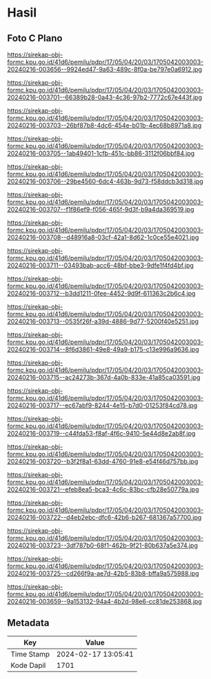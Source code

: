 # Hasil

## Foto C Plano

https://sirekap-obj-formc.kpu.go.id/41d6/pemilu/pdpr/17/05/04/20/03/1705042003003-20240216-003656--9924ed47-9a63-489c-8f0a-be797e0a6912.jpg

https://sirekap-obj-formc.kpu.go.id/41d6/pemilu/pdpr/17/05/04/20/03/1705042003003-20240216-003701--66389b28-0a43-4c36-97b2-7772c67e443f.jpg

https://sirekap-obj-formc.kpu.go.id/41d6/pemilu/pdpr/17/05/04/20/03/1705042003003-20240216-003703--26bf87b8-4dc6-454e-b01b-4ec68b8971a8.jpg

https://sirekap-obj-formc.kpu.go.id/41d6/pemilu/pdpr/17/05/04/20/03/1705042003003-20240216-003705--1ab49401-1cfb-451c-bb86-3112f06bbf84.jpg

https://sirekap-obj-formc.kpu.go.id/41d6/pemilu/pdpr/17/05/04/20/03/1705042003003-20240216-003706--29be4560-6dc4-463b-9d73-f58ddcb3d318.jpg

https://sirekap-obj-formc.kpu.go.id/41d6/pemilu/pdpr/17/05/04/20/03/1705042003003-20240216-003707--f1f86ef9-f056-465f-9d3f-b9a4da369519.jpg

https://sirekap-obj-formc.kpu.go.id/41d6/pemilu/pdpr/17/05/04/20/03/1705042003003-20240216-003708--d48916a8-03cf-42a1-8d62-1c0ce55e4021.jpg

https://sirekap-obj-formc.kpu.go.id/41d6/pemilu/pdpr/17/05/04/20/03/1705042003003-20240216-003711--03493bab-acc6-48bf-bbe3-9dfe1f4fd4bf.jpg

https://sirekap-obj-formc.kpu.go.id/41d6/pemilu/pdpr/17/05/04/20/03/1705042003003-20240216-003712--b3dd1211-0fee-4452-9d9f-611363c2b6c4.jpg

https://sirekap-obj-formc.kpu.go.id/41d6/pemilu/pdpr/17/05/04/20/03/1705042003003-20240216-003713--0535f26f-a39d-4886-9d77-5200f40e5251.jpg

https://sirekap-obj-formc.kpu.go.id/41d6/pemilu/pdpr/17/05/04/20/03/1705042003003-20240216-003714--8f6d3861-49e8-49a9-b175-c13e996a9636.jpg

https://sirekap-obj-formc.kpu.go.id/41d6/pemilu/pdpr/17/05/04/20/03/1705042003003-20240216-003715--ac24273b-367d-4a0b-833e-41a85ca03591.jpg

https://sirekap-obj-formc.kpu.go.id/41d6/pemilu/pdpr/17/05/04/20/03/1705042003003-20240216-003717--ec67abf9-8244-4e15-b7d0-01253f84cd78.jpg

https://sirekap-obj-formc.kpu.go.id/41d6/pemilu/pdpr/17/05/04/20/03/1705042003003-20240216-003719--c44fda53-f8af-4f6c-9410-5e44d8e2ab8f.jpg

https://sirekap-obj-formc.kpu.go.id/41d6/pemilu/pdpr/17/05/04/20/03/1705042003003-20240216-003720--b3f2f8a1-63dd-4760-91e8-e54f46d757bb.jpg

https://sirekap-obj-formc.kpu.go.id/41d6/pemilu/pdpr/17/05/04/20/03/1705042003003-20240216-003721--efeb8ea5-bca3-4c6c-83bc-cfb28e50779a.jpg

https://sirekap-obj-formc.kpu.go.id/41d6/pemilu/pdpr/17/05/04/20/03/1705042003003-20240216-003722--d4eb2ebc-dfc6-42b6-b267-681367a57700.jpg

https://sirekap-obj-formc.kpu.go.id/41d6/pemilu/pdpr/17/05/04/20/03/1705042003003-20240216-003723--3df787b0-68f1-462b-9f21-80b637a5e374.jpg

https://sirekap-obj-formc.kpu.go.id/41d6/pemilu/pdpr/17/05/04/20/03/1705042003003-20240216-003725--cd266f9a-ae7d-42b5-83b8-bffa9a575988.jpg

https://sirekap-obj-formc.kpu.go.id/41d6/pemilu/pdpr/17/05/04/20/03/1705042003003-20240216-003659--9a153132-94a4-4b2d-98e6-cc81de253868.jpg


## Metadata

| Key        | Value               |
| ---------- | ------------------- |
| Time Stamp | 2024-02-17 13:05:41 |
| Kode Dapil | 1701                |



